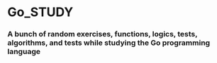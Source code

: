 
# Go_STUDY

### A bunch of random exercises, functions, logics, tests, algorithms, and tests while studying the Go programming language

